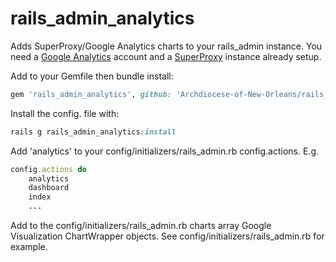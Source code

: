 rails_admin_analytics
=========

Adds SuperProxy/Google Analytics charts to your rails_admin instance.  You need a [Google Analytics] account and a [SuperProxy] instance already setup.

Add to your Gemfile then bundle install:
```ruby
gem 'rails_admin_analytics', github: 'Archdiocese-of-New-Orleans/rails_admin_analytics'
```

Install the config. file with:
```ruby
rails g rails_admin_analytics:install
```

Add 'analytics' to your config/initializers/rails_admin.rb config.actions.  E.g.
```ruby
config.actions do
    analytics 
    dashboard
    index
    ...
```

Add to the config/initializers/rails_admin.rb charts array Google Visualization ChartWrapper objects.  See config/initializers/rails_admin.rb for example.

[SuperProxy]:https://github.com/googleanalytics/google-analytics-super-proxy
[Google Analytics]:http://www.google.com/analytics/